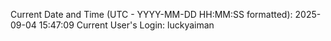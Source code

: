 Current Date and Time (UTC - YYYY-MM-DD HH:MM:SS formatted): 2025-09-04 15:47:09
Current User's Login: luckyaiman
